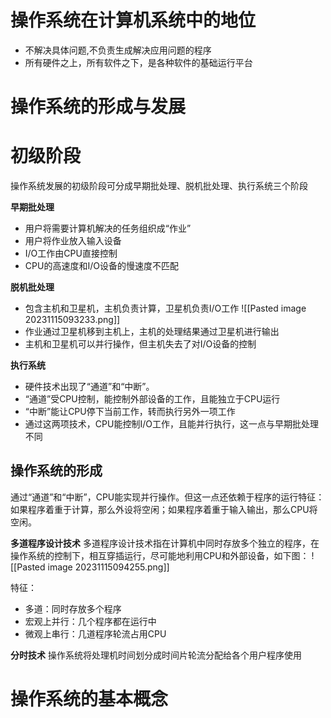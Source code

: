 # 操作系统在计算机系统中的地位
- 不解决具体问题,不负责⽣成解决应⽤问题的程序
- 所有硬件之上，所有软件之下，是各种软件的基础运⾏平台

# 操作系统的形成与发展
# 初级阶段
操作系统发展的初级阶段可分成早期批处理、脱机批处理、执行系统三个阶段

**早期批处理**
- 用户将需要计算机解决的任务组织成“作业”
- 用户将作业放入输入设备
- I/O工作由CPU直接控制
- CPU的高速度和I/O设备的慢速度不匹配

**脱机批处理**
- 包含主机和卫星机，主机负责计算，卫星机负责I/O工作
![[Pasted image 20231115093233.png]]
- 作业通过卫星机移到主机上，主机的处理结果通过卫星机进行输出
- 主机和卫星机可以并行操作，但主机失去了对I/O设备的控制

**执行系统**
- 硬件技术出现了“通道”和“中断”。
- “通道”受CPU控制，能控制外部设备的工作，且能独立于CPU运行
- “中断”能让CPU停下当前工作，转而执行另外一项工作
- 通过这两项技术，CPU能控制I/O工作，且能并行执行，这一点与早期批处理不同

## 操作系统的形成
通过“通道”和“中断”，CPU能实现并行操作。但这一点还依赖于程序的运行特征：如果程序着重于计算，那么外设将空闲；如果程序着重于输入输出，那么CPU将空闲。

**多道程序设计技术**
多道程序设计技术指在计算机中同时存放多个独立的程序，在操作系统的控制下，相互穿插运行，尽可能地利用CPU和外部设备，如下图：
![[Pasted image 20231115094255.png]]

特征：
- 多道：同时存放多个程序
- 宏观上并行：几个程序都在运行中
- 微观上串行：几道程序轮流占用CPU

**分时技术**
操作系统将处理机时间划分成时间片轮流分配给各个用户程序使用

# 操作系统的基本概念
